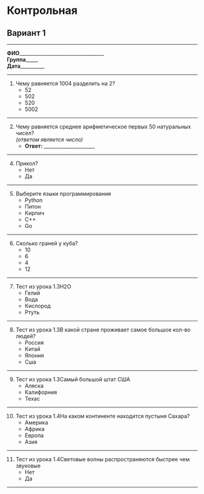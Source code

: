 # Контрольная  
## Вариант 1  
******
**ФИО**___________________________________  
**Группа**_____  
**Дата**__________  
******
1. Чему равняется 1004 разделить на 2?  
	- 52  
	- 502  
	- 520  
	- 5002  
******
2. Чему равняется среднее арифметическое первых 50 натуральных чисел?  
*(ответом является число)*  
	- **Ответ:** _____________________  
******
4. Прикол?  
	- Нет  
	- Да  
******
5. Выберите языки программирования  
	- Python  
	- Питон  
	- Кирпич  
	- С++  
	- Go  
******
6. Сколько граней у куба?  
	- 10  
	- 6  
	- 4  
	- 12  
******
7. Тест из урока 1.3H2O  
	- Гелий  
	- Вода  
	- Кислород  
	- Ртуть  
******
8. Тест из урока 1.3В какой стране проживает самое большое кол-во людей?  
	- Россия  
	- Китай  
	- Япония  
	- Сша  
******
9. Тест из урока 1.3Самый большой штат США  
	- Аляска  
	- Калифорния  
	- Техас  
******
10. Тест из урока 1.4На каком континенте находится пустыня Сахара?  
	- Америка  
	- Африка  
	- Европа  
	- Азия  
******
11. Тест из урока 1.4Световые волны распространяются быстрее чем звуковые  
	- Нет  
	- Да  
******
